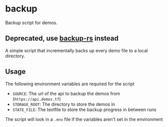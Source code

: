 # backup

Backup script for demos.

## Deprecated, use [backup-rs](https://github.com/demostf/backup-rs) instead

A simple script that incrementally backs up every demo file to a local directory.

## Usage

The following environment variables are required for the script
 
 - `SOURCE`: The url of the api to backup the demos from (`https://api.demos.tf`)
 - `STORAGE_ROOT`: The directory to store the demos in
 - `STATE_FILE`: The textfile to store the backup progress in between runs
 
The script will look in a `.env` file if the variables aren't set in the environment
